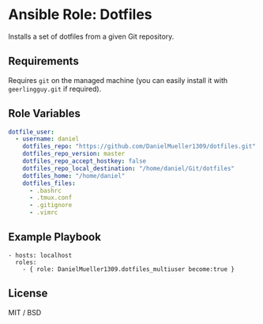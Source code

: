 # Ansible Role: Dotfiles


Installs a set of dotfiles from a given Git repository.

## Requirements

Requires `git` on the managed machine (you can easily install it with `geerlingguy.git` if required).

## Role Variables
```yml
dotfile_user:
  - username: daniel
    dotfiles_repo: "https://github.com/DanielMueller1309/dotfiles.git"
    dotfiles_repo_version: master
    dotfiles_repo_accept_hostkey: false
    dotfiles_repo_local_destination: "/home/daniel/Git/dotfiles"
    dotfiles_home: "/home/daniel"
    dotfiles_files:
      - .bashrc
      - .tmux.conf
      - .gitignore
      - .vimrc
```
## Example Playbook

    - hosts: localhost
      roles:
        - { role: DanielMueller1309.dotfiles_multiuser become:true }

## License
MIT / BSD

